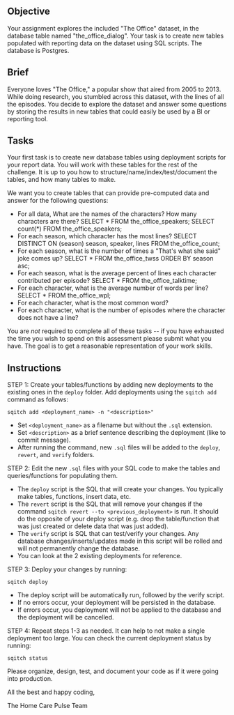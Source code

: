 ## Objective

Your assignment explores the included "The Office" dataset, in the database table named "the_office_dialog". Your task is to create new tables populated with reporting data on the dataset using SQL scripts. The database is Postgres.

## Brief

Everyone loves "The Office," a popular show that aired from 2005 to 2013. While doing research, you stumbled across this dataset, with the lines of all the episodes. You decide to explore the dataset and answer some questions by storing the results in new tables that could easily be used by a BI or reporting tool.

## Tasks

Your first task is to create new database tables using deployment scripts for your report data. You will work with these tables for the rest of the challenge. It is up to you how to structure/name/index/test/document the tables, and how many tables to make.

We want you to create tables that can provide pre-computed data and answer for the following questions:

- For all data, What are the names of the characters? How many characters are there?
SELECT * FROM the_office_speakers;
SELECT count(*) FROM the_office_speakers;
- For each season, which character has the most lines?
SELECT DISTINCT ON (season) season, speaker, lines FROM the_office_count;
- For each season, what is the number of times a "That's what she said" joke comes up?
SELECT * FROM the_office_twss ORDER BY season asc;
- For each season, what is the average percent of lines each character contributed per episode?
SELECT * FROM the_office_talktime;
- For each character, what is the average number of words per line?
SELECT * FROM the_office_wpl;
- For each character, what is the most common word?
- For each character, what is the number of episodes where the character does not have a line?

You are *not* required to complete all of these tasks -- if you have exhausted the time you wish to spend on this assessment please submit what you have. The goal is to get a reasonable representation of your work skills.

## Instructions

STEP 1: Create your tables/functions by adding new deployments to the existing ones in the `deploy` folder. Add deployments using the `sqitch add` command as follows:
```
sqitch add <deployment_name> -n "<description>"
```
- Set `<deployment_name>` as a filename but without the `.sql` extension.
- Set `<description>` as a brief sentence describing the deployment (like to commit message).
- After running the command, new `.sql` files will be added to the `deploy`, `revert`, and `verify` folders.

STEP 2: Edit the new `.sql` files with your SQL code to make the tables and queries/functions for populating them.
- The `deploy` script is the SQL that will create your changes. You typically make tables, functions, insert data, etc.
- The `revert` script is the SQL that will remove your changes if the command `sqitch revert --to <previous_deployment>` is run. It should do the opposite of your deploy script (e.g. drop the table/function that was just created or delete data that was just added).
- The `verify` script is SQL that can test/verify your changes. Any database changes/inserts/updates made in this script will be rolled and will not permanently change the database.
- You can look at the 2 existing deployments for reference.

STEP 3: Deploy your changes by running:
```
sqitch deploy
```
- The deploy script will be automatically run, followed by the verify script.
- If no errors occur, your deployment will be persisted in the database.
- If errors occur, you deployment will not be applied to the database and the deployment will be cancelled.

STEP 4: Repeat steps 1-3 as needed. It can help to not make a single deployment too large. You can check the current deployment status by running:
```
sqitch status
```

Please organize, design, test, and document your code as if it were going into production.

All the best and happy coding,
 
The Home Care Pulse Team 